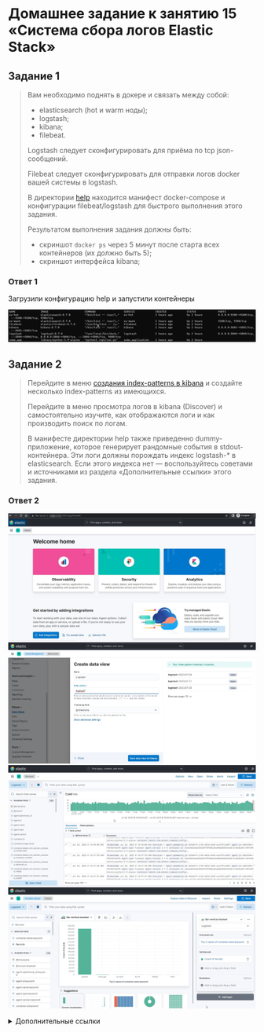 # Домашнее задание к занятию 15 «Система сбора логов Elastic Stack»

## Задание 1

>Вам необходимо поднять в докере и связать между собой:
>
>- elasticsearch (hot и warm ноды);
>- logstash;
>- kibana;
>- filebeat.
>
>Logstash следует сконфигурировать для приёма по tcp json-сообщений.
>
>Filebeat следует сконфигурировать для отправки логов docker вашей системы в logstash.
>
>В директории [help](./help) находится манифест docker-compose и конфигурации filebeat/logstash для быстрого выполнения этого задания.
>
>Результатом выполнения задания должны быть:
>
>- скриншот `docker ps` через 5 минут после старта всех контейнеров (их должно быть 5);
>- скриншот интерфейса kibana;

### Ответ 1

Загрузили конфигурацию help и запустили контейнеры

<p align="center">
  <img  src=".//scr/1.jpg">
</p>

## Задание 2

>Перейдите в меню [создания index-patterns  в kibana](http://localhost:5601/app/management/kibana/indexPatterns/create) и создайте несколько index-patterns из имеющихся.
>
>Перейдите в меню просмотра логов в kibana (Discover) и самостоятельно изучите, как отображаются логи и как производить поиск по логам.
>
>В манифесте директории help также приведенно dummy-приложение, которое генерирует рандомные события в stdout-контейнера.
>Эти логи должны порождать индекс logstash-* в elasticsearch. Если этого индекса нет — воспользуйтесь советами и источниками из раздела «Дополнительные ссылки» этого задания.

### Ответ 2
<p align="center">
  <img  src=".//scr/2.jpg"><img  src=".//scr/3.jpg"><img  src=".//scr/4.jpg"><img  src=".//scr/5.jpg">
</p>


<details>
  <summary>Дополнительные ссылки</summary>
  
  - [поднимаем elk в docker](https://www.elastic.co/guide/en/elastic-stack-get-started/current/get-started-docker.html);
- [поднимаем elk в docker с filebeat и docker-логами](https://www.sarulabs.com/post/5/2019-08-12/sending-docker-logs-to-elasticsearch-and-kibana-with-filebeat.html);
- [конфигурируем logstash](https://www.elastic.co/guide/en/logstash/current/configuration.html);
- [плагины filter для logstash](https://www.elastic.co/guide/en/logstash/current/filter-plugins.html);
- [конфигурируем filebeat](https://www.elastic.co/guide/en/beats/libbeat/5.3/config-file-format.html);
- [привязываем индексы из elastic в kibana](https://www.elastic.co/guide/en/kibana/current/index-patterns.html);
- [как просматривать логи в kibana](https://www.elastic.co/guide/en/kibana/current/discover.html);
- [решение ошибки increase vm.max_map_count elasticsearch](https://stackoverflow.com/questions/42889241/how-to-increase-vm-max-map-count).

</details>


